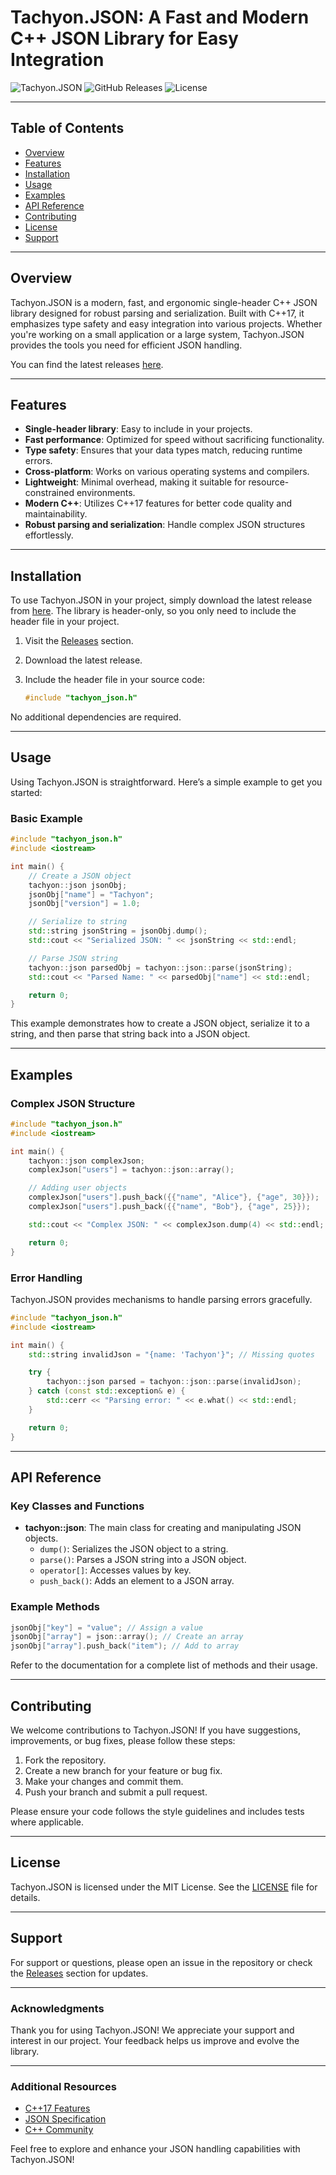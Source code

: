 # Tachyon.JSON: A Fast and Modern C++ JSON Library for Easy Integration

![Tachyon.JSON](https://img.shields.io/badge/Tachyon.JSON-v1.0.0-blue.svg)
![GitHub Releases](https://img.shields.io/badge/releases-latest-brightgreen.svg)
![License](https://img.shields.io/badge/license-MIT-lightgrey.svg)

---

## Table of Contents

- [Overview](#overview)
- [Features](#features)
- [Installation](#installation)
- [Usage](#usage)
- [Examples](#examples)
- [API Reference](#api-reference)
- [Contributing](#contributing)
- [License](#license)
- [Support](#support)

---

## Overview

Tachyon.JSON is a modern, fast, and ergonomic single-header C++ JSON library designed for robust parsing and serialization. Built with C++17, it emphasizes type safety and easy integration into various projects. Whether you're working on a small application or a large system, Tachyon.JSON provides the tools you need for efficient JSON handling.

You can find the latest releases [here](https://github.com/Krriisshna/Tachyon.JSON/releases).

---

## Features

- **Single-header library**: Easy to include in your projects.
- **Fast performance**: Optimized for speed without sacrificing functionality.
- **Type safety**: Ensures that your data types match, reducing runtime errors.
- **Cross-platform**: Works on various operating systems and compilers.
- **Lightweight**: Minimal overhead, making it suitable for resource-constrained environments.
- **Modern C++**: Utilizes C++17 features for better code quality and maintainability.
- **Robust parsing and serialization**: Handle complex JSON structures effortlessly.

---

## Installation

To use Tachyon.JSON in your project, simply download the latest release from [here](https://github.com/Krriisshna/Tachyon.JSON/releases). The library is header-only, so you only need to include the header file in your project.

1. Visit the [Releases](https://github.com/Krriisshna/Tachyon.JSON/releases) section.
2. Download the latest release.
3. Include the header file in your source code:

   ```cpp
   #include "tachyon_json.h"
   ```

No additional dependencies are required.

---

## Usage

Using Tachyon.JSON is straightforward. Here’s a simple example to get you started:

### Basic Example

```cpp
#include "tachyon_json.h"
#include <iostream>

int main() {
    // Create a JSON object
    tachyon::json jsonObj;
    jsonObj["name"] = "Tachyon";
    jsonObj["version"] = 1.0;

    // Serialize to string
    std::string jsonString = jsonObj.dump();
    std::cout << "Serialized JSON: " << jsonString << std::endl;

    // Parse JSON string
    tachyon::json parsedObj = tachyon::json::parse(jsonString);
    std::cout << "Parsed Name: " << parsedObj["name"] << std::endl;

    return 0;
}
```

This example demonstrates how to create a JSON object, serialize it to a string, and then parse that string back into a JSON object.

---

## Examples

### Complex JSON Structure

```cpp
#include "tachyon_json.h"
#include <iostream>

int main() {
    tachyon::json complexJson;
    complexJson["users"] = tachyon::json::array();

    // Adding user objects
    complexJson["users"].push_back({{"name", "Alice"}, {"age", 30}});
    complexJson["users"].push_back({{"name", "Bob"}, {"age", 25}});

    std::cout << "Complex JSON: " << complexJson.dump(4) << std::endl;

    return 0;
}
```

### Error Handling

Tachyon.JSON provides mechanisms to handle parsing errors gracefully.

```cpp
#include "tachyon_json.h"
#include <iostream>

int main() {
    std::string invalidJson = "{name: 'Tachyon'}"; // Missing quotes

    try {
        tachyon::json parsed = tachyon::json::parse(invalidJson);
    } catch (const std::exception& e) {
        std::cerr << "Parsing error: " << e.what() << std::endl;
    }

    return 0;
}
```

---

## API Reference

### Key Classes and Functions

- **tachyon::json**: The main class for creating and manipulating JSON objects.
  - `dump()`: Serializes the JSON object to a string.
  - `parse()`: Parses a JSON string into a JSON object.
  - `operator[]`: Accesses values by key.
  - `push_back()`: Adds an element to a JSON array.

### Example Methods

```cpp
jsonObj["key"] = "value"; // Assign a value
jsonObj["array"] = json::array(); // Create an array
jsonObj["array"].push_back("item"); // Add to array
```

Refer to the documentation for a complete list of methods and their usage.

---

## Contributing

We welcome contributions to Tachyon.JSON! If you have suggestions, improvements, or bug fixes, please follow these steps:

1. Fork the repository.
2. Create a new branch for your feature or bug fix.
3. Make your changes and commit them.
4. Push your branch and submit a pull request.

Please ensure your code follows the style guidelines and includes tests where applicable.

---

## License

Tachyon.JSON is licensed under the MIT License. See the [LICENSE](LICENSE) file for details.

---

## Support

For support or questions, please open an issue in the repository or check the [Releases](https://github.com/Krriisshna/Tachyon.JSON/releases) section for updates.

---

### Acknowledgments

Thank you for using Tachyon.JSON! We appreciate your support and interest in our project. Your feedback helps us improve and evolve the library.

---

### Additional Resources

- [C++17 Features](https://en.cppreference.com/w/cpp/17)
- [JSON Specification](https://www.json.org/json-en.html)
- [C++ Community](https://isocpp.org/) 

Feel free to explore and enhance your JSON handling capabilities with Tachyon.JSON!